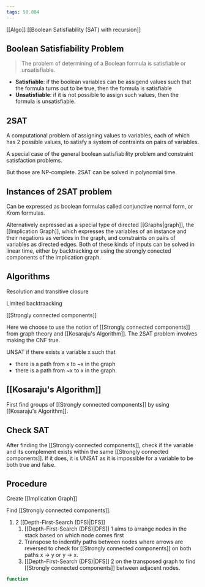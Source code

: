 ```yaml
---
tags: 50.004
---
```

[[Algo]]
[[Boolean Satisfiability (SAT) with recursion]]
## Boolean Satisfiability Problem
> The problem of determining of a Boolean formula is satisfiable or unsatisfiable.

- **Satisfiable**: if the boolean variables can be assigend values such that the formula turns out to be true, then the formula is satisfiable
- **Unsatisfiable**: if it is not possible to assign such values, then the formula is unsatisfiable.



## 2SAT
A computational problem of assigning values to variables, each of which has 2 possible values, to satisfy a system of contraints on pairs of variables.

A special case of the general boolean satisfiability problem and constraint satisfaction problems.

But those are NP-complete. 2SAT can be solved in polynomial time.

## Instances of 2SAT problem
Can be expressed as boolean formulas called conjunctive normal form, or Krom formulas.

Alternatively expressed as a special type of directed [[Graphs|graph]], the [[Implication Graph]], which expresses the variables of an instance and their negations as vertices in the graph, and constraints on pairs of variables as directed edges.
Both of these kinds of inputs can be solved in linear time, either by backtracking or using the strongly conected components of the implication graph.

## Algorithms
Resolution and transitive closure

Limited backtraacking

[[Strongly connected components]]

Here we choose to use the notion of [[Strongly connected components]] from graph theory and [[Kosaraju's Algorithm]]. The 2SAT problem involves making the CNF true.

UNSAT if there exists a variable x such that
- there is a path from x to ~x in the graph
- there is a path from ~x to x in the graph.

## [[Kosaraju's Algorithm]]
First find groups of [[Strongly connected components]] by using [[Kosaraju's Algorithm]].

## Check SAT
After finding the [[Strongly connected components]], check if the variable and its complement exists within the same [[Strongly connected components]]. If it does, it is UNSAT as it is impossible for a variable to be both true and false.



## Procedure
Create [[Implication Graph]]

Find [[Strongly connected components]].
1. 2 [[Depth-First-Search (DFS)|DFS]]
	1. [[Depth-First-Search (DFS)|DFS]] 1 aims to arrange nodes in the stack based on which node comes first
	2. Transpose to indentify paths between nodes where arrows are reversed to check for [[Strongly connected components]] on both paths x -> y or y -> x.
	3. [[Depth-First-Search (DFS)|DFS]] 2 on the transposed graph to find [[Strongly connected components]] between adjacent nodes.

```php
function 
```